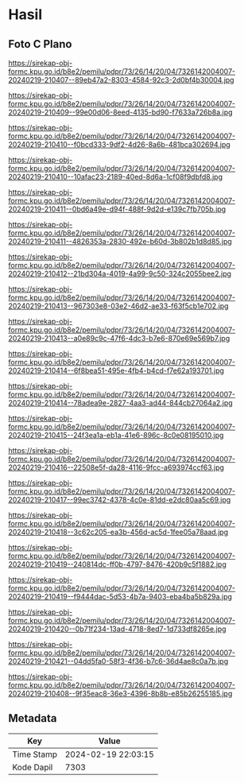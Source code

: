# Hasil

## Foto C Plano

https://sirekap-obj-formc.kpu.go.id/b8e2/pemilu/pdpr/73/26/14/20/04/7326142004007-20240219-210407--89eb47a2-8303-4584-92c3-2d0bf4b30004.jpg

https://sirekap-obj-formc.kpu.go.id/b8e2/pemilu/pdpr/73/26/14/20/04/7326142004007-20240219-210409--99e00d06-8eed-4135-bd90-f7633a726b8a.jpg

https://sirekap-obj-formc.kpu.go.id/b8e2/pemilu/pdpr/73/26/14/20/04/7326142004007-20240219-210410--f0bcd333-9df2-4d26-8a6b-481bca302694.jpg

https://sirekap-obj-formc.kpu.go.id/b8e2/pemilu/pdpr/73/26/14/20/04/7326142004007-20240219-210410--10afac23-2189-40ed-8d6a-1cf08f9dbfd8.jpg

https://sirekap-obj-formc.kpu.go.id/b8e2/pemilu/pdpr/73/26/14/20/04/7326142004007-20240219-210411--0bd6a49e-d94f-488f-9d2d-e139c7fb705b.jpg

https://sirekap-obj-formc.kpu.go.id/b8e2/pemilu/pdpr/73/26/14/20/04/7326142004007-20240219-210411--4826353a-2830-492e-b60d-3b802b1d8d85.jpg

https://sirekap-obj-formc.kpu.go.id/b8e2/pemilu/pdpr/73/26/14/20/04/7326142004007-20240219-210412--21bd304a-4019-4a99-9c50-324c2055bee2.jpg

https://sirekap-obj-formc.kpu.go.id/b8e2/pemilu/pdpr/73/26/14/20/04/7326142004007-20240219-210413--967303e8-03e2-46d2-ae33-f63f5cb1e702.jpg

https://sirekap-obj-formc.kpu.go.id/b8e2/pemilu/pdpr/73/26/14/20/04/7326142004007-20240219-210413--a0e89c9c-47f6-4dc3-b7e6-870e69e569b7.jpg

https://sirekap-obj-formc.kpu.go.id/b8e2/pemilu/pdpr/73/26/14/20/04/7326142004007-20240219-210414--6f8bea51-495e-4fb4-b4cd-f7e62a193701.jpg

https://sirekap-obj-formc.kpu.go.id/b8e2/pemilu/pdpr/73/26/14/20/04/7326142004007-20240219-210414--78adea9e-2827-4aa3-ad44-844cb27064a2.jpg

https://sirekap-obj-formc.kpu.go.id/b8e2/pemilu/pdpr/73/26/14/20/04/7326142004007-20240219-210415--24f3ea1a-eb1a-41e6-896c-8c0e08195010.jpg

https://sirekap-obj-formc.kpu.go.id/b8e2/pemilu/pdpr/73/26/14/20/04/7326142004007-20240219-210416--22508e5f-da28-4116-9fcc-a693974ccf63.jpg

https://sirekap-obj-formc.kpu.go.id/b8e2/pemilu/pdpr/73/26/14/20/04/7326142004007-20240219-210417--99ec3742-4378-4c0e-81dd-e2dc80aa5c69.jpg

https://sirekap-obj-formc.kpu.go.id/b8e2/pemilu/pdpr/73/26/14/20/04/7326142004007-20240219-210418--3c62c205-ea3b-456d-ac5d-1fee05a78aad.jpg

https://sirekap-obj-formc.kpu.go.id/b8e2/pemilu/pdpr/73/26/14/20/04/7326142004007-20240219-210419--240814dc-ff0b-4797-8476-420b9c5f1882.jpg

https://sirekap-obj-formc.kpu.go.id/b8e2/pemilu/pdpr/73/26/14/20/04/7326142004007-20240219-210419--f9444dac-5d53-4b7a-9403-eba4ba5b829a.jpg

https://sirekap-obj-formc.kpu.go.id/b8e2/pemilu/pdpr/73/26/14/20/04/7326142004007-20240219-210420--0b71f234-13ad-4718-8ed7-1d733df8265e.jpg

https://sirekap-obj-formc.kpu.go.id/b8e2/pemilu/pdpr/73/26/14/20/04/7326142004007-20240219-210421--04dd5fa0-58f3-4f36-b7c6-36d4ae8c0a7b.jpg

https://sirekap-obj-formc.kpu.go.id/b8e2/pemilu/pdpr/73/26/14/20/04/7326142004007-20240219-210408--9f35eac8-36e3-4396-8b8b-e85b26255185.jpg


## Metadata

| Key        | Value               |
| ---------- | ------------------- |
| Time Stamp | 2024-02-19 22:03:15 |
| Kode Dapil | 7303                |



